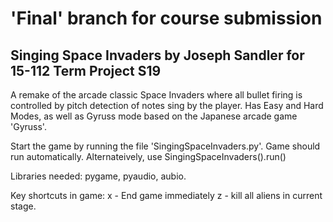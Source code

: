 # 'Final' branch for course submission

## Singing Space Invaders by Joseph Sandler for 15-112 Term Project S19

A remake of the arcade classic Space Invaders where all bullet firing is controlled by pitch detection of notes sing by the player.
Has Easy and Hard Modes, as well as Gyruss mode based on the Japanese arcade game 'Gyruss'.

Start the game by running the file 'SingingSpaceInvaders.py'. Game should run automatically. Alternateively, use
SingingSpaceInvaders().run()

Libraries needed: pygame, pyaudio, aubio.

Key shortcuts in game:
x - End game immediately
z - kill all aliens in current stage.
